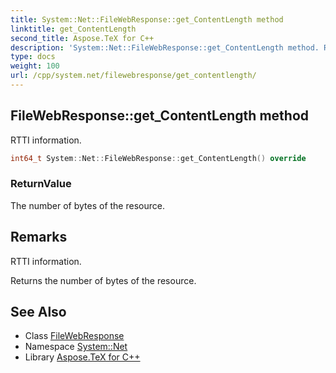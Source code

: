```yaml
---
title: System::Net::FileWebResponse::get_ContentLength method
linktitle: get_ContentLength
second_title: Aspose.TeX for C++
description: 'System::Net::FileWebResponse::get_ContentLength method. RTTI information in C++.'
type: docs
weight: 100
url: /cpp/system.net/filewebresponse/get_contentlength/
---
```

## FileWebResponse::get_ContentLength method


RTTI information.

```cpp
int64_t System::Net::FileWebResponse::get_ContentLength() override
```


### ReturnValue

The number of bytes of the resource.
## Remarks


RTTI information.   

Returns the number of bytes of the resource. 
## See Also

* Class [FileWebResponse](../)
* Namespace [System::Net](../../)
* Library [Aspose.TeX for C++](../../../)
